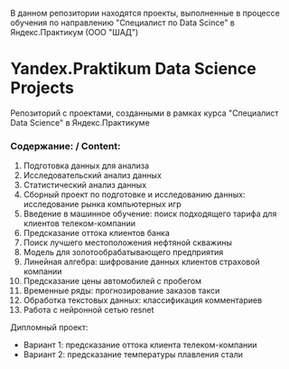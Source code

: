 В данном репозитории находятся проекты, выполненные в процессе обучения по направлению 
"Специалист по Data Scince" в Яндекс.Практикум (ООО "ШАД")

# Yandex.Praktikum Data Science Projects
Репозиторий с проектами, созданными в рамках курса "Специалист Data Science" в Яндекс.Практикуме


### Содержание: / Content:

1. Подготовка данных для анализа
2. Исследовательский анализ данных
3. Статистический анализ данных
4. Сборный проект по подготовке и исследованию данных: исследование рынка компьютерных игр
5. Введение в машинное обучение: поиск подходящего тарифа для клиентов телеком-компании
6. Предсказание оттока клиентов банка
7. Поиск лучшего местоположения нефтяной скважины
8. Модель для золотообрабатывающего предприятия
9. Линейная алгебра: шифрование данных клиентов страховой компании
10. Предсказание цены автомобилей с пробегом
11. Временные ряды: прогнозирование заказов такси
12. Обработка текстовых данных: классификация комментариев
13. Работа с нейронной сетью resnet

Дипломный проект: 
- Вариант 1: предсказание оттока клиента телеком-компании
- Вариант 2: предсказание температуры плавления стали 
